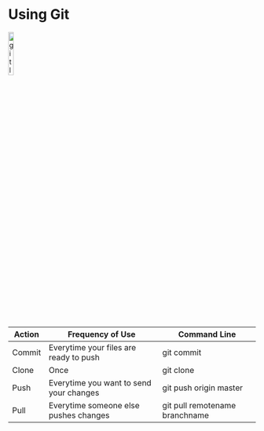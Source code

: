 # Using Git

<img src="https://upload.wikimedia.org/wikipedia/commons/e/e0/Git-logo.svg" alt="gitlogo" width="15%">

Action | Frequency of Use | Command Line
---|---|---
Commit|Everytime your files are ready to push|git commit
Clone|Once|git clone
Push|Everytime you want to send your changes|git push origin master
Pull|Everytime someone else pushes changes|git pull remotename branchname
